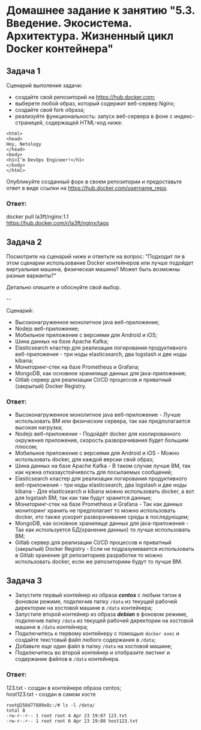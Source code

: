 
# Домашнее задание к занятию "5.3. Введение. Экосистема. Архитектура. Жизненный цикл Docker контейнера"

## Задача 1

Сценарий выполения задачи:

- создайте свой репозиторий на https://hub.docker.com;
- выберете любой образ, который содержит веб-сервер Nginx;
- создайте свой fork образа;
- реализуйте функциональность:
запуск веб-сервера в фоне с индекс-страницей, содержащей HTML-код ниже:
```
<html>
<head>
Hey, Netology
</head>
<body>
<h1>I’m DevOps Engineer!</h1>
</body>
</html>
```
Опубликуйте созданный форк в своем репозитории и предоставьте ответ в виде ссылки на https://hub.docker.com/username_repo.

### Ответ:
docker pull la3ft/nginx:1.1  
https://hub.docker.com/r/la3ft/nginx/tags  


## Задача 2

Посмотрите на сценарий ниже и ответьте на вопрос:
"Подходит ли в этом сценарии использование Docker контейнеров или лучше подойдет виртуальная машина, физическая машина? Может быть возможны разные варианты?"

Детально опишите и обоснуйте свой выбор.

--

Сценарий:

- Высоконагруженное монолитное java веб-приложение;
- Nodejs веб-приложение;
- Мобильное приложение c версиями для Android и iOS;
- Шина данных на базе Apache Kafka;
- Elasticsearch кластер для реализации логирования продуктивного веб-приложения - три ноды elasticsearch, два logstash и две ноды kibana;
- Мониторинг-стек на базе Prometheus и Grafana;
- MongoDB, как основное хранилище данных для java-приложения;
- Gitlab сервер для реализации CI/CD процессов и приватный (закрытый) Docker Registry.

### Ответ:
- Высоконагруженное монолитное java веб-приложение - Лучше использовать ВМ или физические сервера, так как предполагается высокая нагрузка;
- Nodejs веб-приложение - Подойдёт docker для изолированного окружения приложения, скорость разворачивания будет большим плюсом;
- Мобильное приложение c версиями для Android и iOS - Можно использовать docker, для каждой версии свой образ;
- Шина данных на базе Apache Kafka - В таком случае лучше ВМ, так как нужна отказаустойчивость для посылаемых сообщений;
- Elasticsearch кластер для реализации логирования продуктивного веб-приложения - три ноды elasticsearch, два logstash и две ноды kibana - Для elasticsearch и kibana можно использовать docker, а вот для logstash ВМ, так как там будут хранится данные;
- Мониторинг-стек на базе Prometheus и Grafana - Так как данных мониторинг хранить не предполагает то можно использовать docker, это также ускорит разворачивание среды в последующем;
- MongoDB, как основное хранилище данных для java-приложения - Так как используется БД(хранение данных) то лучше использовать ВМ;
- Gitlab сервер для реализации CI/CD процессов и приватный (закрытый) Docker Registry - Если не подразумевается использовать в Gitlab хранение git репозиториев разработки то можно использовать docker, если же репозиториии будут то лучше ВМ.


## Задача 3

- Запустите первый контейнер из образа ***centos*** c любым тэгом в фоновом режиме, подключив папку ```/data``` из текущей рабочей директории на хостовой машине в ```/data``` контейнера;
- Запустите второй контейнер из образа ***debian*** в фоновом режиме, подключив папку ```/data``` из текущей рабочей директории на хостовой машине в ```/data``` контейнера;
- Подключитесь к первому контейнеру с помощью ```docker exec``` и создайте текстовый файл любого содержания в ```/data```;
- Добавьте еще один файл в папку ```/data``` на хостовой машине;
- Подключитесь во второй контейнер и отобразите листинг и содержание файлов в ```/data``` контейнера.

### Ответ:
123.txt - создан в контейнере образа centos;  
host123.txt - создан в самом хосте
```
root@258d77889e8c:/# ls -l /data/
total 8
-rw-r--r-- 1 root root 4 Apr 23 19:07 123.txt
-rw-r--r-- 1 root root 6 Apr 23 19:08 host123.txt
```
